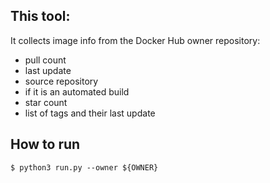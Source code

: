## This tool:
It collects image info from the Docker Hub owner repository:
+ pull count
+ last update
+ source repository
+ if it is an automated build
+ star count
+ list of tags and their last update

## How to run
```console
$ python3 run.py --owner ${OWNER}
```

